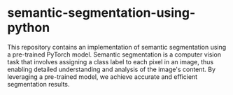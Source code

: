 # semantic-segmentation-using-python

This repository contains an implementation of semantic segmentation using a pre-trained PyTorch model. Semantic segmentation is a computer vision task that involves assigning a class label to each pixel in an image, thus enabling detailed understanding and analysis of the image's content. By leveraging a pre-trained model, we achieve accurate and efficient segmentation results.

